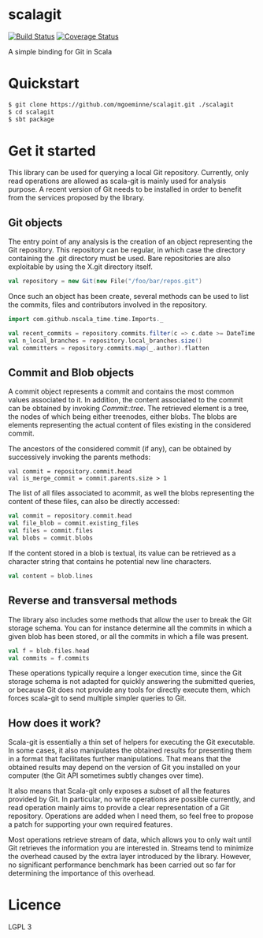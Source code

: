# scalagit

[![Build Status](https://travis-ci.org/mgoeminne/scalagit.svg?branch=master)](https://travis-ci.org/mgoeminne/scalagit)
[![Coverage Status](https://coveralls.io/repos/mgoeminne/scalagit/badge.svg?branch=master&service=github)](https://coveralls.io/github/mgoeminne/scalagit?branch=master)

A simple binding for Git in Scala 


# Quickstart

```bash
$ git clone https://github.com/mgoeminne/scalagit.git ./scalagit
$ cd scalagit
$ sbt package
```

# Get it started

This library can be used for querying a local Git repository. Currently, only read operations are allowed as scala-git 
is mainly used for analysis purpose. 
A recent version of Git needs to be installed in order to benefit from the services proposed by the library.

## Git objects

The entry point of any analysis is the creation of an object representing the Git repository. This repository can be regular,
in which case the directory containing the .git directory must be used. Bare repositories are also exploitable by using 
the X.git directory itself.
 
```scala
val repository = new Git(new File("/foo/bar/repos.git")
```

Once such an object has been create, several methods can be used to list the commits, files and contributors involved in
the repository.

```scala
import com.github.nscala_time.time.Imports._

val recent_commits = repository.commits.filter(c => c.date >= DateTime.now - 2.months)
val n_local_branches = repository.local_branches.size()
val committers = repository.commits.map(_.author).flatten
```

## Commit and Blob objects

A commit object represents a commit and contains the most common values associated to it. In addition, the content associated
to the commit can be obtained by invoking *Commit::tree*. The retrieved element is a tree, the nodes of which being either 
treenodes, either blobs. The blobs are elements representing the actual content of files existing in the considered commit.

The ancestors of the considered commit (if any), can be obtained by successively invoking the parents methods:

```scal
val commit = repository.commit.head
val is_merge_commit = commit.parents.size > 1
```

The list of all files associated to acommit, as well the blobs representing the content of these files, can also be directly
 accessed:
 
```scala
val commit = repository.commit.head
val file_blob = commit.existing_files
val files = commit.files
val blobs = commit.blobs
```

If the content stored in a blob is textual, its value can be retrieved as a character string that contains he potential 
new line characters.

```scala
val content = blob.lines 
```

## Reverse and transversal methods

The library also includes some methods that allow the user to break the Git storage schema. You can for instance determine
all the commits in which a given blob has been stored, or all the commits in which a file was present.

```scala
val f = blob.files.head
val commits = f.commits
```

These operations typically require a longer execution time, since the Git storage schema is not adapted for quickly answering 
the submitted queries, or because Git does not provide any tools for directly execute them, which forces scala-git to 
send multiple simpler queries to Git.


## How does it work?

Scala-git is essentially a thin set of helpers for executing the Git executable. In some cases, it also manipulates the obtained 
results for presenting them in a format that facilitates further manipulations. That means that the obtained results may depend 
on the version of Git you installed on your computer (the Git API sometimes subtly changes over time). 

It also means that Scala-git only exposes a subset of all the features provided by Git. In particular, no write operations 
are possible currently, and read operation mainly aims to provide a clear representation of a Git repository. Operations 
are added when I need them, so feel free to propose a patch for supporting your own required features.

Most operations retrieve stream of data, which allows you to only wait until Git retrieves the information you are interested in. 
Streams tend to minimize the overhead caused by the extra layer introduced by the library. However, no significant 
performance benchmark has been carried out so far for determining the importance of this overhead.


# Licence

LGPL 3